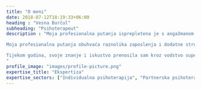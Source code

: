 ```yaml
---
title: "O meni"
date: 2018-07-12T18:19:33+06:00
heading : "Vesna Burčul"
subheading: "Psihoterapeut"
description : "Moja profesionalna putanja isprepletena je s angažmanom na području socijalnog rada i psihoterapije, što mi je donijelo zanimljivu i bogatu životnu priču. Osnovnu i srednju školu završila sam u Zadru, nakon čega sam nastavila svoje akademsko obrazovanje na Pravnom fakultetu u Zagrebu. Diplomirala sam socijalni rad i stekla zvanje magistra socijalnog rada. Tijekom svoje karijere, aktivno sam se usavršavala kroz različite stručne edukacije, posjedujući certifikate iz kibernetike i sistemske psihoterapije te iz supervizije psihosocijalnog rada i obiteljskog savjetovanja.

Moja profesionalna putanja obuhvaća raznolika zaposlenja i dodatne stručne angažmane. Radila sam u Caritasu zadarske nadbiskupije, Obiteljskom savjetovalištu Caritasa te u sustavu socijalne skrbi. Osim toga, imala sam priliku raditi s različitim skupinama ljudi, uključujući povratnike u Benkovac i Obrovac, hrvatske branitelje te roditelje čija su djeca oboljela od psihoze.

Tijekom godina, svoje znanje i iskustvo prenosila sam kroz vodstvo supervizijskih grupa diljem Hrvatske. Aktivno sam sudjelovala u supervizijskom radu u Zadru, Šibeniku i Zagrebu te sam bila dio projekta 'Škola puna mogućnosti za pomoćnike u nastavi'. Moja strast prema pružanju podrške i razvoju stručnih vještina vodila me kroz različite aspekte socijalnog rada i psihoterapije, te me i danas motivira da kontinuirano doprinosim zajednici i razvoju struke.
"
profile_image: "images/profile-picture.png"
expertise_title: "Ekspertiza"
expertise_sectors: ["Individualna psihoterapija", "Partnerska psihoterapija", "Obiteljska psihoterapija", "Savjetovanje", "Supervizija"]
---
```

